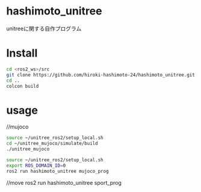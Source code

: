 # hashimoto_unitree

unitreeに関する自作プログラム

# Install
```bash
cd <ros2_ws>/src
git clone https://github.com/hiroki-hashimoto-24/hashimoto_unitree.git
cd ..
colcon build

```

# usage

//mujoco
```bash
source ~/unitree_ros2/setup_local.sh
cd ~/unitree_mujoco/simulate/build
./unitree_mujoco

source ~/unitree_ros2/setup_local.sh
export ROS_DOMAIN_ID=0
ros2 run hashimoto_unitree mujoco_prog
```

//move
ros2 run hashimoto_unitree sport_prog
